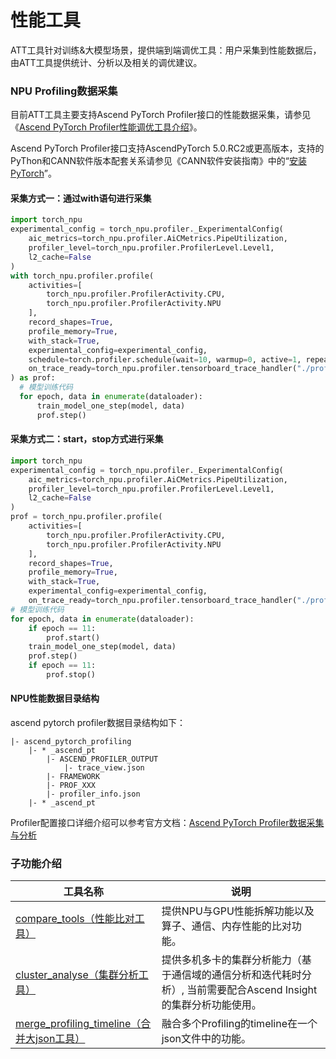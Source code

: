 # 性能工具

ATT工具针对训练&大模型场景，提供端到端调优工具：用户采集到性能数据后，由ATT工具提供统计、分析以及相关的调优建议。

### NPU Profiling数据采集

目前ATT工具主要支持Ascend PyTorch Profiler接口的性能数据采集，请参见《[Ascend PyTorch Profiler性能调优工具介绍](https://gitee.com/ascend/att/wikis/%E6%A1%88%E4%BE%8B%E5%88%86%E4%BA%AB/%E6%80%A7%E8%83%BD%E6%A1%88%E4%BE%8B/Ascend%20PyTorch%20Profiler%E6%80%A7%E8%83%BD%E8%B0%83%E4%BC%98%E5%B7%A5%E5%85%B7%E4%BB%8B%E7%BB%8D)》。

Ascend PyTorch Profiler接口支持AscendPyTorch 5.0.RC2或更高版本，支持的PyThon和CANN软件版本配套关系请参见《CANN软件安装指南》中的“[安装PyTorch](https://www.hiascend.com/document/detail/zh/canncommercial/63RC2/envdeployment/instg/instg_000041.html)”。

#### 采集方式一：通过with语句进行采集

```python
import torch_npu
experimental_config = torch_npu.profiler._ExperimentalConfig(
    aic_metrics=torch_npu.profiler.AiCMetrics.PipeUtilization,
    profiler_level=torch_npu.profiler.ProfilerLevel.Level1,
    l2_cache=False
)
with torch_npu.profiler.profile(
    activities=[
        torch_npu.profiler.ProfilerActivity.CPU, 
        torch_npu.profiler.ProfilerActivity.NPU
    ],
    record_shapes=True,
    profile_memory=True,
    with_stack=True,
    experimental_config=experimental_config,
    schedule=torch.profiler.schedule(wait=10, warmup=0, active=1, repeat=1),
    on_trace_ready=torch_npu.profiler.tensorboard_trace_handler("./profiling_data")
) as prof:
  # 模型训练代码
  for epoch, data in enumerate(dataloader):
      train_model_one_step(model, data)
      prof.step()
```

#### 采集方式二：start，stop方式进行采集

```python
import torch_npu
experimental_config = torch_npu.profiler._ExperimentalConfig(
    aic_metrics=torch_npu.profiler.AiCMetrics.PipeUtilization,
    profiler_level=torch_npu.profiler.ProfilerLevel.Level1,
    l2_cache=False
)
prof = torch_npu.profiler.profile(
    activities=[
        torch_npu.profiler.ProfilerActivity.CPU, 
        torch_npu.profiler.ProfilerActivity.NPU
    ],
    record_shapes=True,
    profile_memory=True,
    with_stack=True,
    experimental_config=experimental_config,
    on_trace_ready=torch_npu.profiler.tensorboard_trace_handler("./profiling_data"))
# 模型训练代码
for epoch, data in enumerate(dataloader):
    if epoch == 11:
        prof.start()
    train_model_one_step(model, data)
    prof.step()
    if epoch == 11:
        prof.stop()
```

#### NPU性能数据目录结构

ascend pytorch profiler数据目录结构如下：

```
|- ascend_pytorch_profiling
    |- * _ascend_pt
        |- ASCEND_PROFILER_OUTPUT
            |- trace_view.json
        |- FRAMEWORK
        |- PROF_XXX
        |- profiler_info.json
    |- * _ascend_pt
```

Profiler配置接口详细介绍可以参考官方文档：[Ascend PyTorch Profiler数据采集与分析](https://www.hiascend.com/document/detail/zh/canncommercial/70RC1/modeldevpt/ptmigr/AImpug_0067.html)

### 子功能介绍
| 工具名称                                                     | 说明                                                         |
| ------------------------------------------------------------ | ------------------------------------------------------------ |
| [compare_tools（性能比对工具）](https://gitee.com/ascend/att/tree/master/profiler/compare_tools) | 提供NPU与GPU性能拆解功能以及算子、通信、内存性能的比对功能。 |
| [cluster_analyse（集群分析工具）](https://gitee.com/ascend/att/tree/master/profiler/cluster_analyse) | 提供多机多卡的集群分析能力（基于通信域的通信分析和迭代耗时分析）, 当前需要配合Ascend Insight的集群分析功能使用。 |
| [merge_profiling_timeline（合并大json工具）](https://gitee.com/ascend/att/tree/master/profiler/merge_profiling_timeline) | 融合多个Profiling的timeline在一个json文件中的功能。          |
